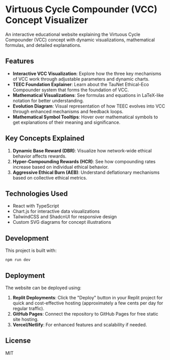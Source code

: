 # Virtuous Cycle Compounder (VCC) Concept Visualizer

An interactive educational website explaining the Virtuous Cycle Compounder (VCC) concept with dynamic visualizations, mathematical formulas, and detailed explanations.

## Features

- **Interactive VCC Visualization**: Explore how the three key mechanisms of VCC work through adjustable parameters and dynamic charts.
- **TEEC Foundation Explainer**: Learn about the TauNet Ethical-Eco Compounder system that forms the foundation of VCC.
- **Mathematical Visualizations**: See formulas and equations in LaTeX-like notation for better understanding.
- **Evolution Diagram**: Visual representation of how TEEC evolves into VCC through enhanced mechanisms and feedback loops.
- **Mathematical Symbol Tooltips**: Hover over mathematical symbols to get explanations of their meaning and significance.

## Key Concepts Explained

1. **Dynamic Base Reward (DBR)**: Visualize how network-wide ethical behavior affects rewards.
2. **Hyper-Compounding Rewards (HCR)**: See how compounding rates increase based on individual ethical behavior.
3. **Aggressive Ethical Burn (AEB)**: Understand deflationary mechanisms based on collective ethical metrics.

## Technologies Used

- React with TypeScript
- Chart.js for interactive data visualizations
- TailwindCSS and ShadcnUI for responsive design
- Custom SVG diagrams for concept illustrations

## Development

This project is built with:

```
npm run dev
```

## Deployment

The website can be deployed using:

1. **Replit Deployments**: Click the "Deploy" button in your Replit project for quick and cost-effective hosting (approximately a few cents per day for regular traffic).
2. **GitHub Pages**: Connect the repository to GitHub Pages for free static site hosting.
3. **Vercel/Netlify**: For enhanced features and scalability if needed.

## License

MIT
